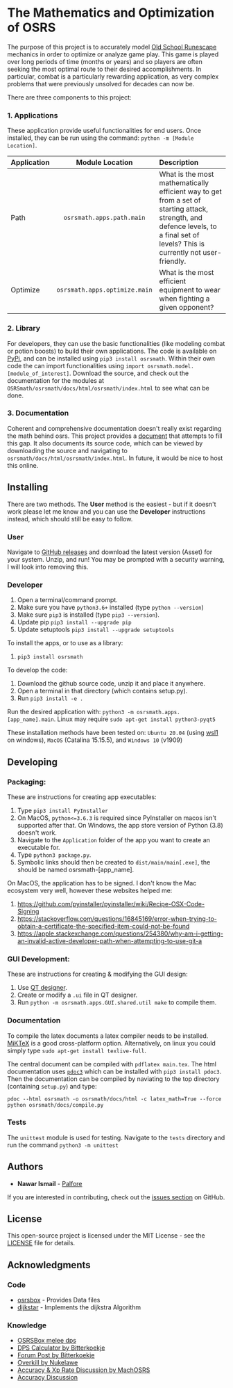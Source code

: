 # The Mathematics and Optimization of OSRS

The purpose of this project is to accurately model [Old School Runescape](https://oldschool.runescape.com/) mechanics in order to optimize or analyze game play. This game is played over long periods of time (months or years) and so players are often seeking the most optimal route to their desired accomplishments. In particular, combat is a particularly rewarding application, as very complex problems that were previously unsolved for decades can now be.

There are three components to this project:

### 1. Applications

These application provide useful functionalities for end users. Once installed, they can be run using the command: `python -m [Module Location]`.

| Application        | Module Location           | Description  |
| ------------- |:-------------:| :-----|
| Path | `osrsmath.apps.path.main` | What is the most mathematically efficient way to get from a set of starting attack, strength, and defence levels, to a final set of levels? This is currently not user-friendly. |
| Optimize | `osrsmath.apps.optimize.main` | What is the most efficient equipment to wear when fighting a given opponent? |


### 2. Library

For developers, they can use the basic functionalities (like modeling combat or potion boosts) to build their own applications. The code is available on [PyPi](https://pypi.org/project/osrsmath/), and can be installed using `pip3 install osrsmath`. Within their own code the can import functionalities using `import osrsmath.model.[module_of_interest]`. Download the source, and check out the documentation for the modules at `OSRSmath/osrsmath/docs/html/osrsmath/index.html` to see what can be done.

### 3. Documentation

Coherent and comprehensive documentation doesn't really exist regarding the math behind osrs. This project provides a [document](https://github.com/Palfore/OSRSmath/blob/master/osrsmath/docs/latex/main.pdf) that attempts to fill this gap. It also documents its source code, which can be viewed by downloading the source and navigating to `osrsmath/docs/html/osrsmath/index.html`. In future, it would be nice to host this online.

## Installing
There are two methods. The **User** method is the easiest - but if it doesn't work please let me know and you can use the **Developer** instructions instead, which should still be easy to follow.

### User

Navigate to [GitHub releases](https://github.com/Palfore/OSRSmath/releases) and download the latest version (Asset) for your system. Unzip, and run! You may be prompted with a security warning, I will look into removing this.

### Developer
1. Open a terminal/command prompt.
2. Make sure you have `python3.6+` installed (type `python --version`)
3. Make sure `pip3` is installed (type `pip3 --version`).
4. Update pip `pip3 install --upgrade pip`
5. Update setuptools `pip3 install --upgrade setuptools`

To install the apps, or to use as a library:
1. `pip3 install osrsmath`

To develop the code:
1. Download the github source code, unzip it and place it anywhere.
2. Open a terminal in that directory (which contains setup.py).
3. Run `pip3 install -e .`

Run the desired application with: `python3 -m osrsmath.apps.[app_name].main`. Linux may require `sudo apt-get install python3-pyqt5`

These installation methods have been tested on:
	`Ubuntu 20.04` (using [wsl1](https://docs.microsoft.com/en-us/windows/wsl/about) on windows),
	`MacOS` (Catalina 15.15.5),
	and
	`Windows 10` (v1909)

## Developing
### Packaging:
These are instructions for creating app executables:
1. Type `pip3 install PyInstaller`
2. On MacOS, `python<=3.6.3` is required since PyInstaller on macos isn't supported after that.
   On Windows, the app store version of Python (3.8) doesn't work.
3. Navigate to the `Application` folder of the app you want to create an executable for.
4. Type `python3 package.py`.
5. Symbolic links should then be created to `dist/main/main[.exe]`, the should be named osrsmath-[app_name].

On MacOS, the application has to be signed. I don't know the Mac ecosystem very well, however these websites helped me:
1. https://github.com/pyinstaller/pyinstaller/wiki/Recipe-OSX-Code-Signing
2. https://stackoverflow.com/questions/16845169/error-when-trying-to-obtain-a-certificate-the-specified-item-could-not-be-found
3. https://apple.stackexchange.com/questions/254380/why-am-i-getting-an-invalid-active-developer-path-when-attempting-to-use-git-a

### GUI Development:
These are instructions for creating & modifying the GUI design:
1. Use [QT designer](https://build-system.fman.io/qt-designer-download).
2. Create or modify a `.ui` file in QT designer.
3. Run `python -m osrsmath.apps.GUI.shared.util make` to compile them.

### Documentation
To compile the latex documents a latex compiler needs to be installed. [MiKTeX](https://miktex.org/download) is a good cross-platform option. Alternatively, on linux you could simply type `sudo apt-get install texlive-full`.

The central document can be compiled with `pdflatex main.tex`.
The html documentation uses [`pdoc3`](https://pypi.org/project/pdoc3/) which can be installed with `pip3 install pdoc3`. Then the documentation can be compiled by naviating to the top directory (containing `setup.py`) and type:
	
	pdoc --html osrsmath -o osrsmath/docs/html -c latex_math=True --force
	python osrsmath/docs/compile.py


### Tests

The `unittest` module is used for testing. Navigate to the `tests` directory and run the command `python3 -m unittest`

## Authors

* **Nawar Ismail** - [Palfore](https://www.palfore.com/)

If you are interested in contributing, check out the [issues section](https://github.com/Palfore/OSRSmath/issues) on GitHub.

<!-- See also the list of [contributors](https://github.com/your/project/contributors) who participated in this project. -->

## License

This open-source project is licensed under the MIT License - see the [LICENSE](LICENSE) file for details. 

## Acknowledgments
### Code

* [osrsbox](https://pypi.org/project/osrsbox/) - Provides Data files
* [dijkstar](https://pypi.org/project/Dijkstar/) - Implements the dijkstra Algorithm

### Knowledge
* [OSRSBox melee dps](https://www.osrsbox.com/blog/2019/01/22/calculating-melee-dps-in-osrs/)
* [DPS Calculator by Bitterkoekje](https://docs.google.com/spreadsheets/d/1wzy1VxNWEAAc0FQyDAdpiFggAfn5U6RGPp2CisAHZW8/)
* [Forum Post by Bitterkoekje](https://web.archive.org/web/20190905124128/http://webcache.googleusercontent.com/search?q=cache:http://services.runescape.com/m=forum/forums.ws?317,318,712,65587452)
* [Overkill by Nukelawe](https://www.reddit.com/r/2007scape/comments/4d6l7j/effects_of_overkill_on_dps/)
* [Accuracy & Xp Rate Discussion by MachOSRS](https://www.reddit.com/r/2007scape/comments/40bvk6/accuracy_and_exphr_combat_formula/)
* [Accuracy Discussion](https://www.reddit.com/r/2007scape/comments/5lrty0/math_inside_corrected_accuracy_formula/)
